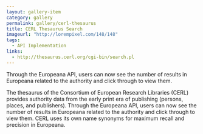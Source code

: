 ```yaml
---
layout: gallery-item
category: gallery
permalink: gallery/cerl-thesaurus
title: CERL Thesaurus Search
imageurl: "http://lorempixel.com/148/148"
tags: 
  - API Implementation
links:
  - http://thesaurus.cerl.org/cgi-bin/search.pl
---
```


Through the Europeana API, users can now see the number of results in Europeana related to the authority and click through to view them.

The thesaurus of the Consortium of European Research Libraries (CERL) provides authority data from the early print era of publishing (persons, places, and publishers). Through the Europeana API, users can now see the number of results in Europeana related to the authority and click through to view them. CERL uses its own name synonyms for maximum recall and precision in Europeana.

